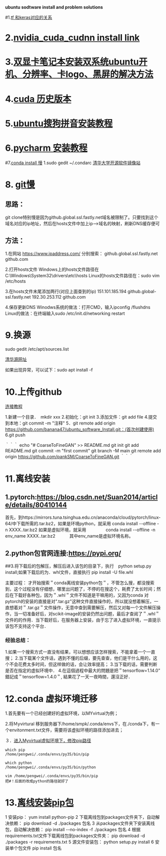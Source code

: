 **ubuntu sodtware install and problem solutions**

#1.[tf 和keras对应的关系](https://docs.floydhub.com/guides/environments/)


# 2.[nvidia_cuda_cudnn install link](https://blog.csdn.net/BigData_Mining/article/details/99670642#commentBox)


# 3.[双显卡笔记本安装双系统ubuntu开机、分辨率、卡logo、黑屏的解决方法](https://blog.csdn.net/n66040927/article/details/79019891)


# 4.[cuda 历史版本](https://developer.nvidia.com/cuda-toolkit-archive)

# 5.[ubuntu搜狗拼音安装教程](https://blog.csdn.net/lupengCSDN/article/details/80279177)


# 6.[pycharm 安装教程](https://blog.csdn.net/qq_15192373/article/details/81091278)


#7.[conda install 慢](https://blog.csdn.net/watermelon1123/article/details/88122020)
1.sudo gedit ~/.condarc
  [清华大学开源软件镜像站](https://mirrors.tuna.tsinghua.edu.cn/help/anaconda/)


# 8. [git慢](https://www.jianshu.com/p/3f6477049ece)
## 思路：
git clone特别慢是因为github.global.ssl.fastly.net域名被限制了。只要找到这个域名对应的ip地址，然后在hosts文件中加上ip–>域名的映射，刷新DNS缓存便可
## 方法：
1.在网站 https://www.ipaddress.com/ 分别搜索：
github.global.ssl.fastly.net
github.com

2.打开hosts文件
Windows上的hosts文件路径在C:\Windows\System32\drivers\etc\hosts
Linux的hosts文件路径在：sudo vim /etc/hosts

3.在hosts文件末尾添加两行(对应上面查到的ip)
151.101.185.194 github.global-ssl.fastly.net
192.30.253.112 github.com

4.保存更新DNS
Winodws系统的做法：打开CMD，输入ipconfig /flushdns
Linux的做法：在终端输入sudo /etc/init.d/networking restart

# 9.换源
sudo gedit /etc/apt/sources.list

[清华源网址](https://mirrors.tuna.tsinghua.edu.cn/help/ubuntu/)

如果出现异常，可以试下：sudo apt install -f

# 10.上传github
[连接教程](https://www.yiibai.com/git/git_remote.html)

1.新建一个目录．　mkdir xxx
2.初始化：git init
3.添加文件：git add file
4.提交到本地：git commit -m "注释"
5．git remote add origin https://github.com/banana47/ubuntu_software_Install.git：(首次创建使用)
6.git push


｀｀｀
echo "# CoarseToFineGAN" >> README.md
git init
git add README.md
git commit -m "first commit"
git branch -M main
git remote add origin https://github.com/pankSM/CoarseToFineGAN.git
｀｀｀

# 11.离线安装
## 1.pytorch:https://blog.csdn.net/Suan2014/article/details/80410144
首先，到https://mirrors.tuna.tsinghua.edu.cn/anaconda/cloud/pytorch/linux-64/中下载所需的.tar.bz2，如果是环境python，就采用
            conda install --offline -n XXXX..tar.bz2
如果是虚拟环境，就采用
　　　　 conda install --offline -n env_name XXXX..tar.bz2　　　
其中env_name是虚拟环境名称。　

## 2.python包官网连接:https://pypi.org/
##3.将下载后的包解压，解压后进入该包的目录下，执行　python setup.py install;如果下载后的为．whl文件，直接执行 pip install -U file.whl

主要过程：
才开始搜索＂conda离线安装python包＂，不管怎么搜，都没搜索到，这个过程没有仔细想，哪里出问题了，不停的在搜这个，耗费了太长时间；然后在下载好各种包，因为＂.whl＂文件不知道是干嘛用的，又因为conda 对pytorch的安装的直接是对".tar.gz"这种文件直接操作的，所以就没想着解压，一直想着对＂.tar.gz＂文件操作，无意中查到需要解压，然后又对每一个文件解压操作，当一切准备好后，对scikit-image的安装仍然出问题，最后才查阅了＂.whl＂文件的的作用．当下载好后，在服务器上安装，由于忘了进入虚拟环境，一直提示该包不支持这个平台．

### 经验总结：
1.如果一个搜索方式一直没有结果，可以想想应该怎样搜索，不能拿着一个一直搜；
2.当下载某个文件话，遇到不懂的后缀，要先查查，他们是干什么用的，这个不会花费太多时间，但这样做的话，会让效率提高；
3.当下载的话，需要判断是否在指定的虚拟环境中．
4.在這個過程中最大的問題是把＂tensorflow=1.14.0" 錯記成＂tensorflow=1.4.0＂, 結果花了一天一夜時間，還沒正好．

# 12.conda 虚拟环境迁移
1.首先要有一个已经创建好的虚拟环境，以MYvirtual为例；

2.将Ｍyvirtural 移到服务器下/home/smpk/.conda/envs下，在./conda下，有一个envitonment.txt文件，需要将该虚拟环境的路径添加进去；

３．[进入Myvirtual虚拟环境下，修改pip路径](https://blog.csdn.net/ganxiwu9686/article/details/98736127?utm_medium=distribute.pc_relevant.none-task-blog-BlogCommendFromMachineLearnPai2-1.channel_param&depth_1-utm_source=distribute.pc_relevant.none-task-blog-BlogCommendFromMachineLearnPai2-1.channel_param)

	which pip
	/home/pengwei/.conda/envs/py35/bin/pip

	which python
	/home/pengwei/.conda/envs/py35/bin/python

	vim /home/pengwei/.conda/envs/py35/bin/pip
	把#！后面的改成python的路径就好了

# 13.[离线安装pip包](https://blog.csdn.net/T_NULL/article/details/89962588)

1 安装pip：
yum install python-pip
2 下载离线包到packages文件夹下，自动解决依赖：
pip download -d ./packages 包名
3 从packages文件夹下安装离线包，自动解决依赖：
pip install --no-index -f ./packages 包名
4 根据requirements.txt文件下载离线包到packages文件夹：
pip download -d ./packages -r requirements.txt
5 源文件安装包：
python setup.py install
6 安装单个包文件
pip install 包名
 












